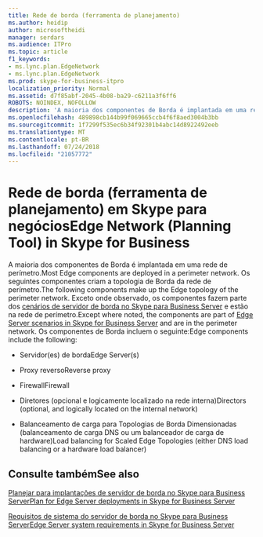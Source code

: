 ```yaml
---
title: Rede de borda (ferramenta de planejamento)
ms.author: heidip
author: microsoftheidi
manager: serdars
ms.audience: ITPro
ms.topic: article
f1_keywords:
- ms.lync.plan.EdgeNetwork
- ms.lync.plan.EdgeNetwork
ms.prod: skype-for-business-itpro
localization_priority: Normal
ms.assetid: d7f85abf-2045-4b08-ba29-c6211a3f6ff6
ROBOTS: NOINDEX, NOFOLLOW
description: 'A maioria dos componentes de Borda é implantada em uma rede de perímetro. Os seguintes componentes criam a topologia de Borda da rede de perímetro. Exceto quando observado, os componentes fazem parte dos cenários de servidor de borda no Skype para Business Server e estão na rede de perímetro. Os componentes de Borda incluem o seguinte:'
ms.openlocfilehash: 489898cb144b99f069665ccb4f6f8aed3004b3bb
ms.sourcegitcommit: 1f7299f535ec6b34f92301b4abc14d8922492eeb
ms.translationtype: MT
ms.contentlocale: pt-BR
ms.lasthandoff: 07/24/2018
ms.locfileid: "21057772"
---
```

# <a name="edge-network-planning-tool-in-skype-for-business"></a><span data-ttu-id="d6319-106">Rede de borda (ferramenta de planejamento) em Skype para negócios</span><span class="sxs-lookup"><span data-stu-id="d6319-106">Edge Network (Planning Tool) in Skype for Business</span></span> 
 
<span data-ttu-id="d6319-107">A maioria dos componentes de Borda é implantada em uma rede de perímetro.</span><span class="sxs-lookup"><span data-stu-id="d6319-107">Most Edge components are deployed in a perimeter network.</span></span> <span data-ttu-id="d6319-108">Os seguintes componentes criam a topologia de Borda da rede de perímetro.</span><span class="sxs-lookup"><span data-stu-id="d6319-108">The following components make up the Edge topology of the perimeter network.</span></span> <span data-ttu-id="d6319-109">Exceto onde observado, os componentes fazem parte dos [cenários de servidor de borda no Skype para Business Server](../../../plan-your-deployment/edge-server-deployments/scenarios.md) e estão na rede de perímetro.</span><span class="sxs-lookup"><span data-stu-id="d6319-109">Except where noted, the components are part of [Edge Server scenarios in Skype for Business Server](../../../plan-your-deployment/edge-server-deployments/scenarios.md) and are in the perimeter network.</span></span> <span data-ttu-id="d6319-110">Os componentes de Borda incluem o seguinte:</span><span class="sxs-lookup"><span data-stu-id="d6319-110">Edge components include the following:</span></span>
  
- <span data-ttu-id="d6319-111">Servidor(es) de borda</span><span class="sxs-lookup"><span data-stu-id="d6319-111">Edge Server(s)</span></span>
    
- <span data-ttu-id="d6319-112">Proxy reverso</span><span class="sxs-lookup"><span data-stu-id="d6319-112">Reverse proxy</span></span>
    
- <span data-ttu-id="d6319-113">Firewall</span><span class="sxs-lookup"><span data-stu-id="d6319-113">Firewall</span></span>
    
- <span data-ttu-id="d6319-114">Diretores (opcional e logicamente localizado na rede interna)</span><span class="sxs-lookup"><span data-stu-id="d6319-114">Directors (optional, and logically located on the internal network)</span></span>
    
- <span data-ttu-id="d6319-115">Balanceamento de carga para Topologias de Borda Dimensionadas (balanceamento de carga DNS ou um balanceador de carga de hardware)</span><span class="sxs-lookup"><span data-stu-id="d6319-115">Load balancing for Scaled Edge Topologies (either DNS load balancing or a hardware load balancer)</span></span>
    
## <a name="see-also"></a><span data-ttu-id="d6319-116">Consulte também</span><span class="sxs-lookup"><span data-stu-id="d6319-116">See also</span></span>

[<span data-ttu-id="d6319-117">Planejar para implantações de servidor de borda no Skype para Business Server</span><span class="sxs-lookup"><span data-stu-id="d6319-117">Plan for Edge Server deployments in Skype for Business Server</span></span>](../../../plan-your-deployment/edge-server-deployments/edge-server-deployments.md)
  
[<span data-ttu-id="d6319-118">Requisitos de sistema do servidor de borda no Skype para Business Server</span><span class="sxs-lookup"><span data-stu-id="d6319-118">Edge Server system requirements in Skype for Business Server</span></span>](../../../plan-your-deployment/edge-server-deployments/system-requirements.md)